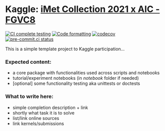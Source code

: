 # Kaggle: [iMet Collection 2021 x AIC - FGVC8](https://www.kaggle.com/c/imet-2021-fgvc8)

[![CI complete testing](https://github.com/Borda/kaggle_imet-collection/actions/workflows/ci_testing.yml/badge.svg?branch=main&event=push)](https://github.com/Borda/kaggle_imet-collection/actions/workflows/ci_testing.yml)
[![Code formatting](https://github.com/Borda/kaggle_imet-collection/actions/workflows/code-format.yml/badge.svg?branch=main&event=push)](https://github.com/Borda/kaggle_imet-collection/actions/workflows/code-format.yml)
[![codecov](https://codecov.io/gh/Borda/kaggle_imet-collection/branch/main/graph/badge.svg)](https://codecov.io/gh/Borda/kaggle_imet-collection)
[![pre-commit.ci status](https://results.pre-commit.ci/badge/github/Borda/kaggle_imet-collection/main.svg)](https://results.pre-commit.ci/latest/github/Borda/kaggle_imet-collection/main)


This is a simple template project to Kaggle participation...

### Expected content:
- a core package with functionalities used across scripts and notebooks
- tutorial/experiment notebooks (in _notebook_ folder if needed)
- [optional] some functionality testing aka unittests or doctests

### What to write here:
- simple completion description + link
- shortly what task it is to solve
- list/link online sources
- link kernels/submissions
